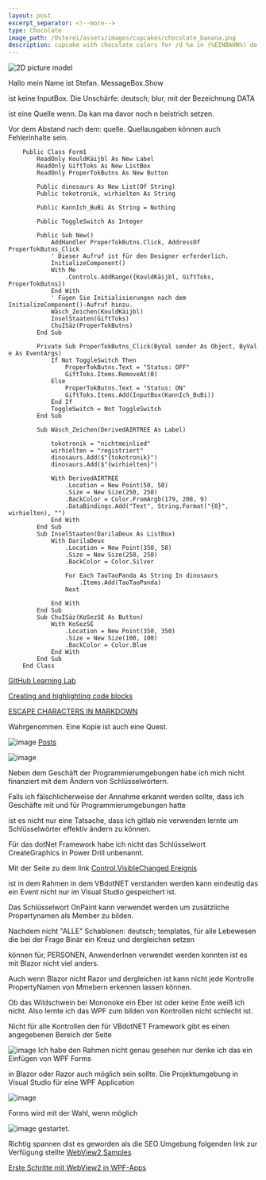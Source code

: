 ```yaml
---
layout: post
excerpt_separator: <!--more-->
type: Chocolate
image_path: /Osterei/assets/images/cupcakes/chocolate_banana.png
description: cupcake with chocolate colors for /d %a in (%EINBAHN%) do dir /b %a
---
```

![2D picture model](https://user-images.githubusercontent.com/75255909/205431353-16090c42-091d-40e7-871b-e578f7097c14.png)

Hallo mein Name ist Stefan.
MessageBox.Show

ist keine InputBox. Die Unschärfe: deutsch; blur,
mit der Bezeichnung DATA

ist eine Quelle wenn.
Da kan ma davor noch n beistrich setzen.

Vor dem Abstand nach dem: quelle.
Quellausgaben können auch Fehlerinhalte sein.

        Public Class Form1
            ReadOnly KouldKäijbl As New Label
            ReadOnly GiftToks As New ListBox
            ReadOnly ProperTokButns As New Button

            Public dinosaurs As New List(Of String)
            Public tokotronik, wirhielten As String

            Public KannIch_BuBi As String = Nothing

            Public ToggleSwitch As Integer

            Public Sub New()
                AddHandler ProperTokButns.Click, AddressOf ProperTokButns_Click
                ' Dieser Aufruf ist für den Designer erforderlich.
                InitializeComponent()
                With Me
                    .Controls.AddRange({KouldKäijbl, GiftToks, ProperTokButns})
                End With
                ' Fügen Sie Initialisierungen nach dem InitializeComponent()-Aufruf hinzu.
                Wäsch_Zeichen(KouldKäijbl)
                InselStaaten(GiftToks)
                ChuISäz(ProperTokButns)
            End Sub

            Private Sub ProperTokButns_Click(ByVal sender As Object, ByVal e As EventArgs)
                If Not ToggleSwitch Then
                    ProperTokButns.Text = "Status: OFF"
                    GiftToks.Items.RemoveAt(0)
                Else
                    ProperTokButns.Text = "Status: ON"
                    GiftToks.Items.Add(InputBox(KannIch_BuBi))
                End If
                ToggleSwitch = Not ToggleSwitch
            End Sub

            Sub Wäsch_Zeichen(DerivedAIRTREE As Label)

                tokotronik = "nichtmeinlied"
                wirhielten = "registriert"
                dinosaurs.Add($"{tokotronik}")
                dinosaurs.Add($"{wirhielten}")

                With DerivedAIRTREE
                    .Location = New Point(50, 50)
                    .Size = New Size(250, 250)
                    .BackColor = Color.FromArgb(179, 208, 9)
                    .DataBindings.Add("Text", String.Format("{0}", wirhielten), "")
                End With
            End Sub
            Sub InselStaaten(DarilaDeux As ListBox)
                With DarilaDeux
                    .Location = New Point(350, 50)
                    .Size = New Size(250, 250)
                    .BackColor = Color.Silver

                    For Each TaoTaoPanda As String In dinosaurs
                        .Items.Add(TaoTaoPanda)
                    Next

                End With
            End Sub
            Sub ChuISäz(KoSezSE As Button)
                With KoSezSE
                    .Location = New Point(350, 350)
                    .Size = New Size(100, 100)
                    .BackColor = Color.Blue
                End With
            End Sub
        End Class

[GitHub Learning Lab](https://github.com/apps/github-learning-lab)

[Creating and highlighting code blocks](https://docs.github.com/en/get-started/writing-on-github/working-with-advanced-formatting/creating-and-highlighting-code-blocks)

[ESCAPE CHARACTERS IN MARKDOWN](https://whatismarkdown.com/how-to-escape-markdown-characters/#:~:text=Markdown%20is%20not%20a%20new%20language%3B%20it%20is,common%20way%20is%20to%20use%20the%20backslash%20character.)

Wahrgenommen.
Eine Kopie ist auch eine Quest.

![image](https://user-images.githubusercontent.com/75255909/206906378-80d2ae19-8b7c-4081-8741-13e0dac6603e.png)
[Posts](https://jekyllrb.com/docs/posts/#drafts)

![image](https://user-images.githubusercontent.com/75255909/206907144-ab328381-2aa2-40a5-9865-51132ea5cd15.png)

Neben dem Geschäft der Programmierumgebungen habe ich mich nicht finanziert
mit dem Ändern von Schlüsselwörtern.

Falls ich fälschlicherweise der Annahme erkannt werden sollte, dass ich
Geschäfte mit und für Programmierumgebungen hatte

ist es nicht nur eine Tatsache, dass ich gitlab nie verwenden lernte um
Schlüsselwörter effektiv ändern zu können.

Für das dotNet Framework habe ich nicht das Schlüsselwort CreateGraphics
in Power Drill unbenannt.

Mit der Seite zu dem link
[Control.VisibleChanged Ereignis](https://learn.microsoft.com/de-de/dotnet/api/system.windows.forms.control.visiblechanged?view=windowsdesktop-7.0)

ist in dem Rahmen in dem VBdotNET verstanden werden kann eindeutig
das ein Event nicht nur im Visual Studio gespeichert ist.

Das Schlüsselwort OnPaint kann verwendet werden um zusätzliche
Propertynamen als Member zu bilden.

Nachdem nicht "ALLE" Schablonen: deutsch; templates,
für alle Lebewesen die bei der Frage Binär ein Kreuz und dergleichen setzen

können für, PERSONEN, AnwenderInen verwendet werden konnten
ist es mit Blazor nicht viel anders.

Auch wenn Blazor nicht Razor und dergleichen ist kann nicht jede Kontrolle
PropertyNamen von Mmebern erkennen lassen können.

Ob das Wildschwein bei Mononoke ein Eber ist oder keine Ente weiß ich nicht.
Also lernte ich das WPF zum bilden von Kontrollen nicht schlecht ist.

Nicht für alle Kontrollen den für VBdotNET Framework gibt es einen angegebenen Bereich
der Seite

![image](https://user-images.githubusercontent.com/75255909/206918163-f8577fb9-5257-4c45-8262-bfcb81d6801d.png)
Ich habe den Rahmen nicht genau gesehen nur denke ich das ein Einfügen von WPF Forms

in Blazor oder Razor auch möglich sein sollte.
Die Projektumgebung in Visual Studio für eine WPF Application

![image](https://user-images.githubusercontent.com/75255909/206918880-3b661df3-8b2c-436c-9fb0-8c72a2dd8fd2.png)

Forms 
wird mit der Wahl, wenn möglich

![image](https://user-images.githubusercontent.com/75255909/206918442-39c83f62-091f-4abd-a7fb-08bc70d78989.png)
gestartet.

Richtig spannen dist es geworden als die SEO Umgebung folgenden link zur Verfügung stellte
[WebView2 Samples](https://github.com/MicrosoftEdge/WebView2Samples)

[Erste Schritte mit WebView2 in WPF-Apps](https://learn.microsoft.com/de-de/microsoft-edge/webview2/get-started/wpf)

